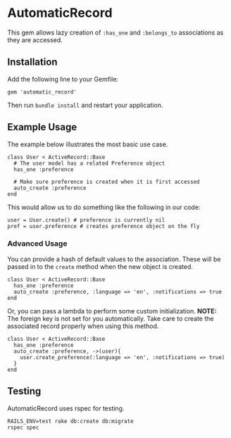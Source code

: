 # AutomaticRecord

This gem allows lazy creation of `:has_one` and `:belongs_to` associations as they are accessed.

## Installation

Add the following line to your Gemfile:

    gem 'automatic_record'

Then run `bundle install` and restart your application.

## Example Usage

The example below illustrates the most basic use case.

    class User < ActiveRecord::Base
      # The user model has a related Preference object
      has_one :preference

      # Make sure preference is created when it is first accessed
      auto_create :preference
    end

This would allow us to do something like the following in our code:

    user = User.create() # preference is currently nil
    pref = user.preference # creates preference object on the fly

### Advanced Usage

You can provide a hash of default values to the association. These will be passed in to the `create` method when the new object is created.

    class User < ActiveRecord::Base
      has_one :preference
      auto_create :preference, :language => 'en', :notifications => true
    end

Or, you can pass a lambda to perform some custom initialization. **NOTE:** The foreign key is not set for you automatically. Take care to create the associated record properly when using this method.

    class User < ActiveRecord::Base
      has_one :preference
      auto_create :preference, ->(user){
        user.create_preference(:language => 'en', :notifications => true)
      }
    end

## Testing

AutomaticRecord uses rspec for testing.

    RAILS_ENV=test rake db:create db:migrate
    rspec spec
